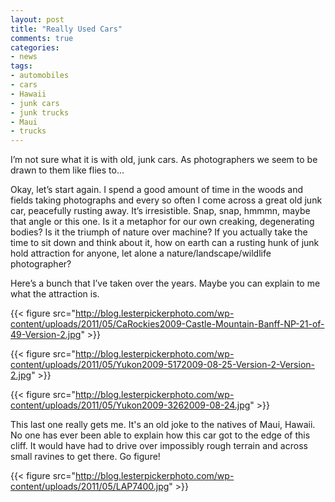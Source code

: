 ```yaml
---
layout: post
title: "Really Used Cars"
comments: true
categories:
- news
tags:
- automobiles
- cars
- Hawaii
- junk cars
- junk trucks
- Maui
- trucks
---
```

I’m not sure what it is with old, junk cars. As photographers we seem to be drawn to them like flies to…

Okay, let’s start again. I spend a good amount of time in the woods and fields taking photographs and every so often I come across a great old junk car, peacefully rusting away. It’s irresistible. Snap, snap, hmmmn, maybe that angle or this one. Is it a metaphor for our own creaking, degenerating bodies? Is it the triumph of nature over machine? If you actually take the time to sit down and think about it, how on earth can a rusting hunk of junk hold attraction for anyone, let alone a nature/landscape/wildlife photographer?

Here’s a bunch that I’ve taken over the years. Maybe you can explain to me what the attraction is.

{{< figure src="http://blog.lesterpickerphoto.com/wp-content/uploads/2011/05/CaRockies2009-Castle-Mountain-Banff-NP-21-of-49-Version-2.jpg" >}}


{{< figure src="http://blog.lesterpickerphoto.com/wp-content/uploads/2011/05/Yukon2009-5172009-08-25-Version-2-Version-2.jpg" >}}


{{< figure src="http://blog.lesterpickerphoto.com/wp-content/uploads/2011/05/Yukon2009-3262009-08-24.jpg" >}}

This last one really gets me. It's an old joke to the natives of Maui, Hawaii. No one has ever been able to explain how this car got to the edge of this cliff. It would have had to drive over impossibly rough terrain and across small ravines to get there. Go figure!

{{< figure src="http://blog.lesterpickerphoto.com/wp-content/uploads/2011/05/LAP7400.jpg" >}}

